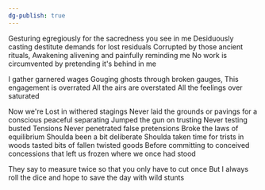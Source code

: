 ```yaml
---
dg-publish: true
---
```

Gesturing egregiously for the sacredness you see in me
Desiduously casting destitute demands for lost residuals
Corrupted by those ancient rituals,
Awakening alivening and painfully reminding me
No work is circumvented by pretending it's behind in me

I gather garnered wages
Gouging ghosts through broken gauges,
This engagement is overrated
All the airs are overstated
All the feelings over saturated  

Now we're Lost in withered stagings
Never laid the grounds or pavings
for a conscious peaceful separating
Jumped the gun on trusting
Never testing busted Tensions
Never penetrated false pretensions
Broke the laws of equilibrium
Shoulda been a bit deliberate
Shoulda taken time for trists in woods
tasted bits of fallen twisted goods
Before committing to conceived concessions that left us frozen where we once had stood

They say to measure twice so that you only have to cut once
But I always roll the dice and hope to save the day with wild stunts
